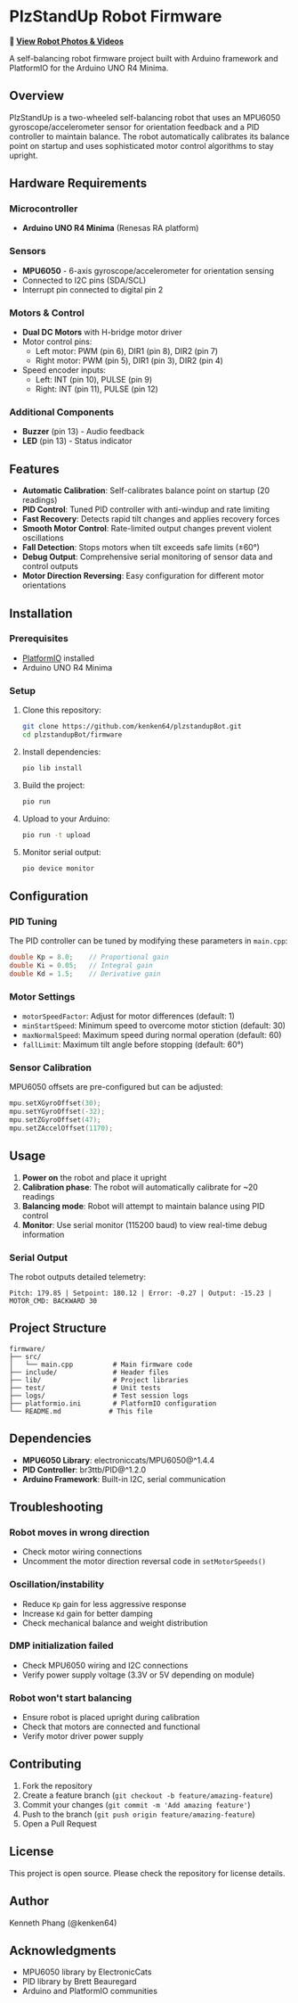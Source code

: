 # PlzStandUp Robot Firmware

**📸 [View Robot Photos & Videos](https://photos.app.goo.gl/qP713SWyDZ1aFKTv6)**

A self-balancing robot firmware project built with Arduino framework and PlatformIO for the Arduino UNO R4 Minima.

## Overview

PlzStandUp is a two-wheeled self-balancing robot that uses an MPU6050 gyroscope/accelerometer sensor for orientation feedback and a PID controller to maintain balance. The robot automatically calibrates its balance point on startup and uses sophisticated motor control algorithms to stay upright.

## Hardware Requirements

### Microcontroller
- **Arduino UNO R4 Minima** (Renesas RA platform)

### Sensors
- **MPU6050** - 6-axis gyroscope/accelerometer for orientation sensing
- Connected to I2C pins (SDA/SCL)
- Interrupt pin connected to digital pin 2

### Motors & Control
- **Dual DC Motors** with H-bridge motor driver
- Motor control pins:
  - Left motor: PWM (pin 6), DIR1 (pin 8), DIR2 (pin 7)
  - Right motor: PWM (pin 5), DIR1 (pin 3), DIR2 (pin 4)
- Speed encoder inputs:
  - Left: INT (pin 10), PULSE (pin 9)
  - Right: INT (pin 11), PULSE (pin 12)

### Additional Components
- **Buzzer** (pin 13) - Audio feedback
- **LED** (pin 13) - Status indicator

## Features

- **Automatic Calibration**: Self-calibrates balance point on startup (20 readings)
- **PID Control**: Tuned PID controller with anti-windup and rate limiting
- **Fast Recovery**: Detects rapid tilt changes and applies recovery forces
- **Smooth Motor Control**: Rate-limited output changes prevent violent oscillations
- **Fall Detection**: Stops motors when tilt exceeds safe limits (±60°)
- **Debug Output**: Comprehensive serial monitoring of sensor data and control outputs
- **Motor Direction Reversing**: Easy configuration for different motor orientations

## Installation

### Prerequisites
- [PlatformIO](https://platformio.org/) installed
- Arduino UNO R4 Minima

### Setup
1. Clone this repository:
   ```bash
   git clone https://github.com/kenken64/plzstandupBot.git
   cd plzstandupBot/firmware
   ```

2. Install dependencies:
   ```bash
   pio lib install
   ```

3. Build the project:
   ```bash
   pio run
   ```

4. Upload to your Arduino:
   ```bash
   pio run -t upload
   ```

5. Monitor serial output:
   ```bash
   pio device monitor
   ```

## Configuration

### PID Tuning
The PID controller can be tuned by modifying these parameters in `main.cpp`:

```cpp
double Kp = 8.0;    // Proportional gain
double Ki = 0.05;   // Integral gain  
double Kd = 1.5;    // Derivative gain
```

### Motor Settings
- `motorSpeedFactor`: Adjust for motor differences (default: 1)
- `minStartSpeed`: Minimum speed to overcome motor stiction (default: 30)
- `maxNormalSpeed`: Maximum speed during normal operation (default: 60)
- `fallLimit`: Maximum tilt angle before stopping (default: 60°)

### Sensor Calibration
MPU6050 offsets are pre-configured but can be adjusted:

```cpp
mpu.setXGyroOffset(30);
mpu.setYGyroOffset(-32);
mpu.setZGyroOffset(47);
mpu.setZAccelOffset(1170);
```

## Usage

1. **Power on** the robot and place it upright
2. **Calibration phase**: The robot will automatically calibrate for ~20 readings
3. **Balancing mode**: Robot will attempt to maintain balance using PID control
4. **Monitor**: Use serial monitor (115200 baud) to view real-time debug information

### Serial Output
The robot outputs detailed telemetry:
```
Pitch: 179.85 | Setpoint: 180.12 | Error: -0.27 | Output: -15.23 | MOTOR_CMD: BACKWARD 30
```

## Project Structure

```
firmware/
├── src/
│   └── main.cpp          # Main firmware code
├── include/              # Header files
├── lib/                  # Project libraries
├── test/                 # Unit tests
├── logs/                 # Test session logs
├── platformio.ini        # PlatformIO configuration
└── README.md            # This file
```

## Dependencies

- **MPU6050 Library**: electroniccats/MPU6050@^1.4.4
- **PID Controller**: br3ttb/PID@^1.2.0
- **Arduino Framework**: Built-in I2C, serial communication

## Troubleshooting

### Robot moves in wrong direction
- Check motor wiring connections
- Uncomment the motor direction reversal code in `setMotorSpeeds()`

### Oscillation/instability
- Reduce `Kp` gain for less aggressive response
- Increase `Kd` gain for better damping
- Check mechanical balance and weight distribution

### DMP initialization failed
- Check MPU6050 wiring and I2C connections
- Verify power supply voltage (3.3V or 5V depending on module)

### Robot won't start balancing
- Ensure robot is placed upright during calibration
- Check that motors are connected and functional
- Verify motor driver power supply

## Contributing

1. Fork the repository
2. Create a feature branch (`git checkout -b feature/amazing-feature`)
3. Commit your changes (`git commit -m 'Add amazing feature'`)
4. Push to the branch (`git push origin feature/amazing-feature`)
5. Open a Pull Request

## License

This project is open source. Please check the repository for license details.

## Author

Kenneth Phang (@kenken64)

## Acknowledgments

- MPU6050 library by ElectronicCats
- PID library by Brett Beauregard
- Arduino and PlatformIO communities
